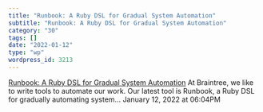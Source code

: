 ```yaml
---
title: "Runbook: A Ruby DSL for Gradual System Automation"
subtitle: "Runbook: A Ruby DSL for Gradual System Automation"
category: "30"
tags: []
date: "2022-01-12"
type: "wp"
wordpress_id: 3213
---
```

[ Runbook: A Ruby DSL for Gradual System Automation](https://medium.com/@patrick.blesi/https-medium-com-braintree-product-technology-runbook-be6f072cfc0d)
 At Braintree, we like to write tools to automate our work. Our latest tool is Runbook, a Ruby DSL for gradually automating system…
January 12, 2022 at 06:04PM